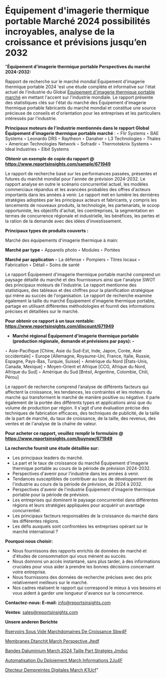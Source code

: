 # Équipement d'imagerie thermique portable Marché 2024 possibilités incroyables, analyse de la croissance et prévisions jusqu’en 2032

"<strong>Équipement d'imagerie thermique portable Perspectives du marché 2024-2032:</strong>

Rapport de recherche sur le marché mondial Équipement d'imagerie thermique portable 2024 'est une étude complète et informative sur l'état actuel de l'industrie du Global <a href=https://www.reportsinsights.com/sample/671949>Équipement d'imagerie thermique portable marché</a> en mettant l'accent sur l'industrie mondiale. Le rapport présente des statistiques clés sur l'état du marché des Équipement d'imagerie thermique portable fabricants du marché mondial et constitue une source précieuse de conseils et d'orientation pour les entreprises et les particuliers intéressés par l'industrie.

<strong>Principaux moteurs de l'industrie mentionnés dans le rapport Global Équipement d'imagerie thermique portable marché</strong> :
‣ Flir Systems
‣ BAE Systems
‣ Leonardo DRS
‣ Raytheon
‣ Danaher
‣ L3 Technologies
‣ Thales
‣ American Technologies Network
‣ Sofradir
‣ Thermoteknix Systems
‣ Ideal Industries
‣ Elbit Systems

<strong>Obtenir un exemple de copie du rapport @ <a href=https://www.reportsinsights.com/sample/671949>https://www.reportsinsights.com/sample/671949</a></strong>

Le rapport de recherche basé sur les performances passées, présentes et futures du marché mondial pour l'année de prévision 2024-2032. Le rapport analyse en outre le scénario concurrentiel actuel, les modèles commerciaux répandus et les avancées probables des offres d'acteurs importants dans les années à venir. Le rapport met en lumière les dernières stratégies adoptées par les principaux acteurs et fabricants, y compris les lancements de nouveaux produits, la technologie, les partenariats, le scoop opportuniste, les objectifs d'achat, les coentreprises, la segmentation en termes de concurrence régionale et industrielle, les bénéfices, les pertes et la ration de la demande avec des idées d'investissement.

<strong>Principaux types de produits couverts :</strong>

Marché des équipements d'imagerie thermique à main:

<strong>Marché par type </strong>
‣ Appareils photo
‣ Modules
‣ Portées

<strong>Marché par application </strong>
‣ La défense
‣ Pompiers
‣ Titres locaux
‣ Fabrication
‣ Détail
‣ Soins de santé

Le rapport Équipement d'imagerie thermique portable marché comprend un paysage détaillé du marché et des fournisseurs ainsi que l'analyse SWOT des principaux moteurs de l'industrie. Le rapport mentionne des statistiques, des tableaux et des chiffres pour la planification stratégique qui mène au succès de l'organisation. Le rapport de recherche examine également la taille du marché Équipement d'imagerie thermique portable, partage en utilisant différentes méthodologies et fournit des informations précises et détaillées sur le marché.

<strong>Pour obtenir ce rapport à un taux rentable: <a href=https://www.reportsinsights.com/discount/671949>https://www.reportsinsights.com/discount/671949</a></strong>
<ul>
  <li><strong>Marché régional Équipement d'imagerie thermique portable (production régionale, demande et prévisions par pays): -</strong></li>
</ul>
‣ Asie-Pacifique [Chine, Asie du Sud-Est, Inde, Japon, Corée, Asie occidentale]
‣ Europe [Allemagne, Royaume-Uni, France, Italie, Russie, Espagne, Pays-Bas, Turquie, Suisse]
‣ Amérique du Nord [États-Unis, Canada, Mexique]
‣ Moyen-Orient et Afrique [CCG, Afrique du Nord, Afrique du Sud]
‣ Amérique du Sud [Brésil, Argentine, Colombie, Chili, Pérou]

Le rapport de recherche comprend l’analyse de différents facteurs qui affectent la croissance, les tendances, les contraintes et les moteurs du marché qui transforment le marché de manière positive ou négative. Il parle également de la portée des différents types et applications ainsi que du volume de production par région. Il s'agit d'une évaluation précise des techniques de fabrication efficaces, des techniques de publicité, de la taille de la part de marché, du taux de croissance, de la taille, des revenus, des ventes et de l'analyse de la chaîne de valeur.

<strong>Pour acheter ce rapport, veuillez remplir le formulaire @   <a href=https://www.reportsinsights.com/buynow/671949>https://www.reportsinsights.com/buynow/671949</a></strong>

<strong>La recherche fournit une étude détaillée sur:</strong>
<ul>
  <li>Les principaux leaders du marché.</li>
  <li>La part et le taux de croissance du marché Équipement d'imagerie thermique portable au cours de la période de prévision 2024-2032.</li>
  <li>Perspectives d'avenir pour l'industrie dans les années à venir.</li>
  <li>Tendances susceptibles de contribuer au taux de développement de l'industrie au cours de la période de prévision, de 2024 à 2032.</li>
  <li>Perspectives d'avenir de l'industrie Équipement d'imagerie thermique portable pour la période de prévision.</li>
  <li>Les entreprises qui dominent le paysage concurrentiel dans différentes régions et leurs stratégies appliquées pour acquérir un avantage concurrentiel.</li>
  <li>Les principaux facteurs responsables de la croissance du marché dans les différentes régions.</li>
  <li>Les défis auxquels sont confrontées les entreprises opérant sur le marché international ?</li>
</ul>
<strong>Pourquoi nous choisir:</strong>
<ul>
  <li>Nous fournissons des rapports enrichis de données de marché et d'études de consommation qui vous mènent au succès.</li>
  <li>Nous donnons un accès instantané, sans plus tarder, à des informations cruciales pour vous aider à prendre les bonnes décisions concernant votre entreprise.</li>
  <li>Nous fournissons des données de recherche précises avec des prix relativement meilleurs sur le marché.</li>
  <li>Nos cadres réalisent le rapport qui correspond le mieux à vos besoins et vous aident à garder une longueur d'avance sur la concurrence.</li>
</ul>
<strong>Contactez-nous:
</strong><strong>E-mail:</strong> <a href=mailto:info@reportsinsights.com>info@reportsinsights.com</a>

<strong>Ventes</strong>: <a href=mailto:sales@reportsinsights.com>sales@reportsinsights.com</a>

<strong>Unsere anderen Berichte</strong>

<a href=https://www.linkedin.com/pulse/r%C3%A9servoirs-sous-vide-march%C3%A9domaines-de-croissance-sbw4f/>Rservoirs Sous Vide Marchdomaines De Croissance Sbw4F</a>

<a href=https://www.linkedin.com/pulse/membranes-d%C3%A9tanch%C3%A9it%C3%A9-march%C3%A9-perspective-jtedf/>Membranes Dtanchit March Perspective Jtedf</a>

<a href=https://www.linkedin.com/pulse/bandes-daluminium-march%C3%A9-2024-taille-part-strat%C3%A9gies-jmduc/>Bandes Daluminium March 2024 Taille Part Stratgies Jmduc</a>

<a href=https://www.linkedin.com/pulse/automatisation-du-d%C3%A9ploiement-march%C3%A9-informations-2ju4f/>Automatisation Du Dploiement March Informations 2Ju4F</a>

<a href=https://www.linkedin.com/pulse/d%C3%A9tecteur-dempreintes-digitales-march%C3%A9-k1ucf/>Dtecteur Dempreintes Digitales March K1Ucf</a>"
